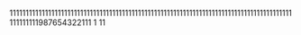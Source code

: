 1111111111111111111111111111111111111111111111111111111111111111111111111111111111111111111111111987654322111
1
11
